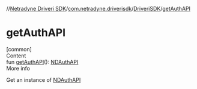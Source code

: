 //[Netradyne Driveri SDK](../../index.md)/[com.netradyne.driverisdk](../index.md)/[DriveriSDK](index.md)/[getAuthAPI](get-auth-a-p-i.md)



# getAuthAPI  
[common]  
Content  
fun [getAuthAPI](get-auth-a-p-i.md)(): [NDAuthAPI](../../com.netradyne.driverisdk.auth/-n-d-auth-a-p-i/index.md)  
More info  


Get an instance of [NDAuthAPI](../../com.netradyne.driverisdk.auth/-n-d-auth-a-p-i/index.md)

  



